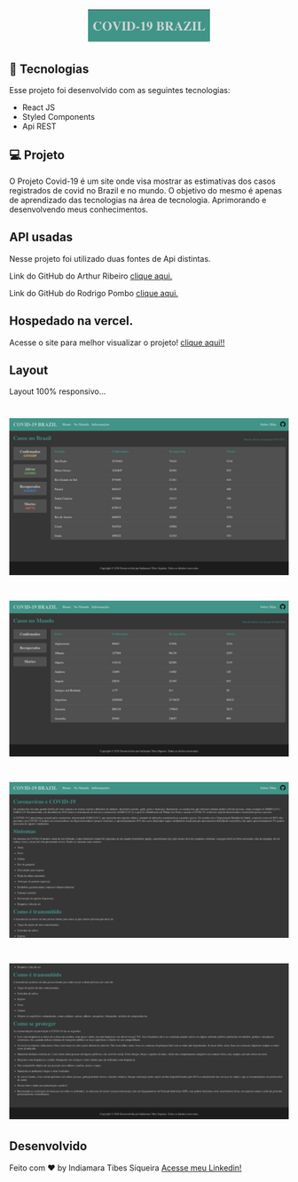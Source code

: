 <h1 align="center">
  <img alt="covid"  src="assets/logo.jpeg" width="220px" />
</h1>


## 🚀 Tecnologias

Esse projeto foi desenvolvido com as seguintes tecnologias:

- React JS
- Styled Components
- Api REST


## 💻 Projeto

O Projeto Covid-19 é um site onde visa mostrar as estimativas dos casos registrados de covid no Brazil e no mundo. 
O objetivo do mesmo é apenas de aprendizado das tecnologias na área de tecnologia. Aprimorando e desenvolvendo meus conhecimentos.


## API usadas

Nesse projeto foi utilizado duas fontes de Api distintas.

Link do GitHub do Arthur Ribeiro [clique aqui.](https://github.com/devarthurribeiro/covid19-brazil-api)

Link do GitHub do Rodrigo Pombo [clique aqui.](https://github.com/pomber/covid19)


## Hospedado na vercel.

Acesse o site para melhor visualizar o projeto! [clique aqui!!](https://covid-tawny.vercel.app/)


## Layout 

Layout 100% responsivo...

<h1>
  <img alt="covid"  src="assets/img1.jpeg" />
</h1>

<h1>
  <img alt="covid"  src="assets/img2.jpeg"  />
</h1>

<h1>
  <img alt="covid"  src="assets/img3.jpeg" />
</h1>

<h1>
  <img alt="covid"  src="assets/img4.jpeg"  />
</h1>

## Desenvolvido 

Feito com ♥ by Indiamara Tibes Siqueira [Acesse meu Linkedin!](https://www.linkedin.com/in/indiamara-tibes-siqueira)
